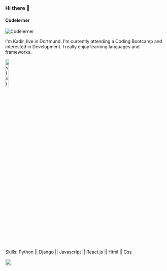 ### Hi there 👋
#### Codelerner
![Codelerner](https://cdn1.vectorstock.com/i/thumb-large/47/05/young-man-programmer-working-on-computer-with-code-vector-18324705.jpg)

I'm Kadir, live in Dortmund. I'm currently attending a Coding Bootcamp and interested in Development. I really enjoy learning languages and frameworks. 
<p align="left"> <img src="https://komarev.com/ghpvc/?username=yildirimkadir" alt="visitor counter" width="15%"/> </p>

Skills: Python || Django || Javascript || React.js || Html || Css














<a href="https://www.linkedin.com/in/kadir-yildirim-87b458230/"><img align="left" src="https://raw.githubusercontent.com/yushi1007/yushi1007/main/images/linkedin.svg" alt="Yu Shi | LinkedIn" width="21px"/></a>
